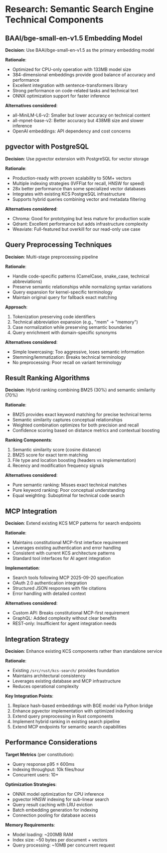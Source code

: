 # Research: Semantic Search Engine Technical Components

## BAAI/bge-small-en-v1.5 Embedding Model

**Decision**: Use BAAI/bge-small-en-v1.5 as the primary embedding model

**Rationale**:

- Optimized for CPU-only operation with 133MB model size
- 384-dimensional embeddings provide good balance of accuracy and performance
- Excellent integration with sentence-transformers library
- Strong performance on code-related tasks and technical text
- ONNX optimization support for faster inference

**Alternatives considered**:

- all-MiniLM-L6-v2: Smaller but lower accuracy on technical content
- all-mpnet-base-v2: Better accuracy but 438MB size and slower inference
- OpenAI embeddings: API dependency and cost concerns

## pgvector with PostgreSQL

**Decision**: Use pgvector extension with PostgreSQL for vector storage

**Rationale**:

- Production-ready with proven scalability to 50M+ vectors
- Multiple indexing strategies (IVFFlat for recall, HNSW for speed)
- 28x better performance than some specialized vector databases
- Integrates with existing KCS PostgreSQL infrastructure
- Supports hybrid queries combining vector and metadata filtering

**Alternatives considered**:

- Chroma: Good for prototyping but less mature for production scale
- Qdrant: Excellent performance but adds infrastructure complexity
- Weaviate: Full-featured but overkill for our read-only use case

## Query Preprocessing Techniques

**Decision**: Multi-stage preprocessing pipeline

**Rationale**:

- Handle code-specific patterns (CamelCase, snake_case, technical abbreviations)
- Preserve semantic relationships while normalizing syntax variations
- Query expansion for kernel-specific terminology
- Maintain original query for fallback exact matching

**Approach**:

1. Tokenization preserving code identifiers
2. Technical abbreviation expansion (e.g., "mem" → "memory")
3. Case normalization while preserving semantic boundaries
4. Query enrichment with domain-specific synonyms

**Alternatives considered**:

- Simple lowercasing: Too aggressive, loses semantic information
- Stemming/lemmatization: Breaks technical terminology
- No preprocessing: Poor recall on variant terminology

## Result Ranking Algorithms

**Decision**: Hybrid ranking combining BM25 (30%) and semantic similarity (70%)

**Rationale**:

- BM25 provides exact keyword matching for precise technical terms
- Semantic similarity captures conceptual relationships
- Weighted combination optimizes for both precision and recall
- Confidence scoring based on distance metrics and contextual boosting

**Ranking Components**:

1. Semantic similarity score (cosine distance)
2. BM25 score for exact term matching
3. File type and location boosting (headers vs implementation)
4. Recency and modification frequency signals

**Alternatives considered**:

- Pure semantic ranking: Misses exact technical matches
- Pure keyword ranking: Poor conceptual understanding
- Equal weighting: Suboptimal for technical code search

## MCP Integration

**Decision**: Extend existing KCS MCP patterns for search endpoints

**Rationale**:

- Maintains constitutional MCP-first interface requirement
- Leverages existing authentication and error handling
- Consistent with current KCS architecture patterns
- Standard tool interfaces for AI agent integration

**Implementation**:

- Search tools following MCP 2025-09-20 specification
- OAuth 2.0 authentication integration
- Structured JSON responses with file citations
- Error handling with detailed context

**Alternatives considered**:

- Custom API: Breaks constitutional MCP-first requirement
- GraphQL: Added complexity without clear benefits
- REST-only: Insufficient for agent integration needs

## Integration Strategy

**Decision**: Enhance existing KCS components rather than standalone service

**Rationale**:

- Existing `/src/rust/kcs-search/` provides foundation
- Maintains architectural consistency
- Leverages existing database and MCP infrastructure
- Reduces operational complexity

**Key Integration Points**:

1. Replace hash-based embeddings with BGE model via Python bridge
2. Enhance pgvector implementation with optimized indexing
3. Extend query preprocessing in Rust components
4. Implement hybrid ranking in existing search pipeline
5. Extend MCP endpoints for semantic search capabilities

## Performance Considerations

**Target Metrics** (per constitution):

- Query response p95 ≤ 600ms
- Indexing throughput: 10k files/hour
- Concurrent users: 10+

**Optimization Strategies**:

- ONNX model optimization for CPU inference
- pgvector HNSW indexing for sub-linear search
- Query result caching with LRU eviction
- Batch embedding generation for indexing
- Connection pooling for database access

**Memory Requirements**:

- Model loading: ~200MB RAM
- Index size: ~50 bytes per document + vectors
- Query processing: ~10MB per concurrent request
